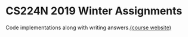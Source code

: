 # CS224N 2019 Winter Assignments

Code implementations along with writing answers.[(course website)](http://onlinehub.stanford.edu/cs224)
